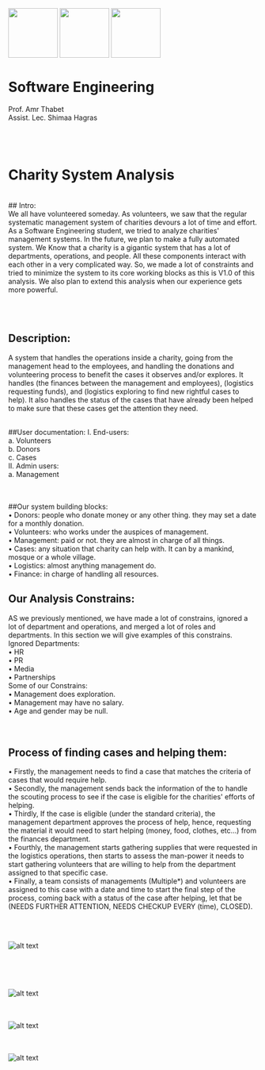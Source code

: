 <img src="MU.jpg" width="100">
<img src="FElogo.jpeg" width="100">
<img src="deplogo.jpg" width="100">

# Software Engineering
Prof. Amr Thabet<br />
Assist. Lec. Shimaa Hagras<br />
<br /><br /><br />
# Charity System Analysis <br />

<br />
## Intro: <br />
We all have volunteered someday. As volunteers, we saw that the regular systematic management system of charities devours a lot of time and effort. As a Software Engineering student, we tried to analyze charities' management systems. In the future, we plan to make a fully automated system. We Know that a charity is a gigantic system that has a lot of departments, operations, and people. All these components interact with each other in a very complicated way. So, we made a lot of constraints and tried to minimize the system to its core working blocks as this is V1.0 of this analysis. We also plan to extend this analysis when our experience gets more powerful.

<br /><br />

## Description:<br />
A system that handles the operations inside a charity, going from the management head to the employees, and handling the donations and volunteering process to benefit the cases it observes and/or explores. It handles (the finances between the management and employees), (logistics requesting funds), and (logistics exploring to find new rightful cases to help). It also handles the status of the cases that have already been helped to make sure that these cases get the attention they need.
<br /><br />

##User documentation:
I. End-users:<br />
a. Volunteers<br />
b. Donors<br />
c. Cases<br />
II. Admin users:<br />
a. Management<br />
<br /><br />

##Our system building blocks:<br />
• Donors: people who donate money or any other thing. they may set a date
for a monthly donation.<br />
• Volunteers: who works under the auspices of management.<br />
• Management: paid or not. they are almost in charge of all things.<br />
• Cases: any situation that charity can help with. It can by a mankind, mosque
or a whole village.<br />
• Logistics: almost anything management do.<br />
• Finance: in charge of handling all resources.<br />

## Our Analysis Constrains:
AS we previously mentioned, we have made a lot of constrains,
ignored a lot of department and operations, and merged a lot of roles and
departments. In this section we will give examples of this constrains.<br />
Ignored Departments: <br />
• HR <br />
• PR <br />
• Media <br />
• Partnerships<br />
Some of our Constrains: <br />
• Management does exploration. <br />
• Management may have no salary. <br />
• Age and gender may be null. <br />
<br /><br />
## Process of finding cases and helping them:<br />
• Firstly, the management needs to find a case that matches the criteria of
cases that would require help.<br />
• Secondly, the management sends back the information of the to handle
the scouting process to see if the case is eligible for the charities' efforts of
helping.<br />
• Thirdly, If the case is eligible (under the standard criteria), the
management department approves the process of help, hence, requesting
the material it would need to start helping (money, food, clothes, etc...)
from the finances department.<br />
• Fourthly, the management starts gathering supplies that were requested
in the logistics operations, then starts to assess the man-power it needs to
start gathering volunteers that are willing to help from the department
assigned to that specific case.<br />
• Finally, a team consists of managements (Multiple*) and volunteers are
assigned to this case with a date and time to start the final step of the
process, coming back with a status of the case after helping, let that be
(NEEDS FURTHER ATTENTION, NEEDS CHECKUP EVERY (time), CLOSED).<br />

<br /><br />

![alt text](Charity_sys_class_digram.svg  "Class Digram Text 1" )

<br /><br /><br />

![alt text](Charity_sys_Use_Case_digram.svg "Case Digram Text 1")
<br /><br /><br />

![alt text](Charity_sys_activity_digram.svg "Activity Digram Text 1")
<br /><br /><br />

![alt text](Charity_Sys_Sequence_digram.svg "Sequence digram Text 1")


